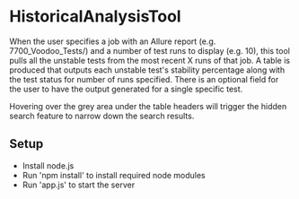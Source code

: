 # HistoricalAnalysisTool

When the user specifies a job with an Allure report (e.g. 7700_Voodoo_Tests/) and a number of test runs to display (e.g. 10), this tool pulls all the unstable tests from the most recent X runs of that job. A table is produced that outputs each unstable test's stability percentage along with the test status for number of runs specified. There is an optional field for the user to have the output generated for a single specific test. 

Hovering over the grey area under the table headers will trigger the hidden search feature to narrow down the search results.

Setup
------------
- Install node.js
- Run 'npm install' to install required node modules
- Run 'app.js' to start the server
